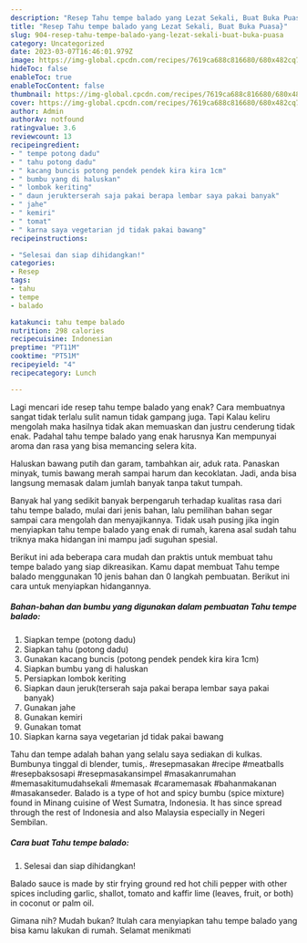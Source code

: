 ```yaml
---
description: "Resep Tahu tempe balado yang Lezat Sekali, Buat Buka Puasa}"
title: "Resep Tahu tempe balado yang Lezat Sekali, Buat Buka Puasa}"
slug: 904-resep-tahu-tempe-balado-yang-lezat-sekali-buat-buka-puasa
category: Uncategorized
date: 2023-03-07T16:46:01.979Z
image: https://img-global.cpcdn.com/recipes/7619ca688c816680/680x482cq70/tahu-tempe-balado-foto-resep-utama.jpg
hideToc: false
enableToc: true
enableTocContent: false
thumbnail: https://img-global.cpcdn.com/recipes/7619ca688c816680/680x482cq70/tahu-tempe-balado-foto-resep-utama.jpg
cover: https://img-global.cpcdn.com/recipes/7619ca688c816680/680x482cq70/tahu-tempe-balado-foto-resep-utama.jpg
author: Admin
authorAv: notfound
ratingvalue: 3.6
reviewcount: 13
recipeingredient:
- " tempe potong dadu"
- " tahu potong dadu"
- " kacang buncis potong pendek pendek kira kira 1cm"
- " bumbu yang di haluskan"
- " lombok keriting"
- " daun jerukterserah saja pakai berapa lembar saya pakai banyak"
- " jahe"
- " kemiri"
- " tomat"
- " karna saya vegetarian jd tidak pakai bawang"
recipeinstructions:

- "Selesai dan siap dihidangkan!"
categories:
- Resep
tags:
- tahu
- tempe
- balado

katakunci: tahu tempe balado 
nutrition: 298 calories
recipecuisine: Indonesian
preptime: "PT11M"
cooktime: "PT51M"
recipeyield: "4"
recipecategory: Lunch

---
```



Lagi mencari ide resep tahu tempe balado yang enak? Cara membuatnya sangat tidak terlalu sulit namun tidak gampang juga. Tapi Kalau keliru mengolah maka hasilnya tidak akan memuaskan dan justru cenderung tidak enak. Padahal tahu tempe balado yang enak harusnya Kan mempunyai aroma dan rasa yang bisa memancing selera kita.


Haluskan bawang putih dan garam, tambahkan air, aduk rata. Panaskan minyak, tumis bawang merah sampai harum dan kecoklatan. Jadi, anda bisa langsung memasak dalam jumlah banyak tanpa takut tumpah.

Banyak hal yang sedikit banyak berpengaruh terhadap kualitas rasa dari tahu tempe balado, mulai dari jenis bahan, lalu pemilihan bahan segar sampai cara mengolah dan menyajikannya. Tidak usah pusing jika ingin menyiapkan tahu tempe balado yang enak di rumah, karena asal sudah tahu triknya maka hidangan ini mampu jadi suguhan spesial.


Berikut ini ada beberapa cara mudah dan praktis untuk membuat tahu tempe balado yang siap dikreasikan. Kamu dapat membuat Tahu tempe balado menggunakan 10 jenis bahan dan 0 langkah pembuatan. Berikut ini cara untuk menyiapkan hidangannya.

<!--inarticleads1-->

##### Bahan-bahan dan bumbu yang digunakan dalam pembuatan Tahu tempe balado:

1. Siapkan  tempe (potong dadu)
1. Siapkan  tahu (potong dadu)
1. Gunakan  kacang buncis (potong pendek pendek kira kira 1cm)
1. Siapkan  bumbu yang di haluskan
1. Persiapkan  lombok keriting
1. Siapkan  daun jeruk(terserah saja pakai berapa lembar saya pakai banyak)
1. Gunakan  jahe
1. Gunakan  kemiri
1. Gunakan  tomat
1. Siapkan  karna saya vegetarian jd tidak pakai bawang


Tahu dan tempe adalah bahan yang selalu saya sediakan di kulkas. Bumbunya tinggal di blender, tumis,. #resepmasakan #recipe #meatballs #resepbaksosapi #resepmasakansimpel #masakanrumahan #memasakitumudahsekali #memasak #caramemasak #bahanmakanan #masakanseder. Balado is a type of hot and spicy bumbu (spice mixture) found in Minang cuisine of West Sumatra, Indonesia. It has since spread through the rest of Indonesia and also Malaysia especially in Negeri Sembilan. 

<!--inarticleads2-->

##### Cara buat Tahu tempe balado:


1. Selesai dan siap dihidangkan!

Balado sauce is made by stir frying ground red hot chili pepper with other spices including garlic, shallot, tomato and kaffir lime (leaves, fruit, or both) in coconut or palm oil. 

Gimana nih? Mudah bukan? Itulah cara menyiapkan tahu tempe balado yang bisa kamu lakukan di rumah. Selamat menikmati
